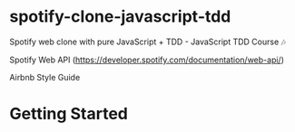 # spotify-clone-javascript-tdd
Spotify web clone with pure JavaScript + TDD - JavaScript TDD Course :notes:

Spotify Web API (https://developer.spotify.com/documentation/web-api/)

Airbnb Style Guide

# Getting Started
